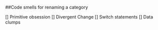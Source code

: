 ##Code smells for renaming a category

[] Primitive obsession
[] Divergent Change
[] Switch statements
[] Data clumps
